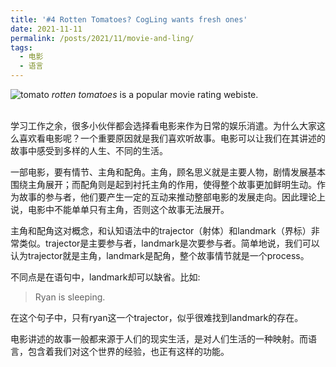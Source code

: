 ```yaml
---
title: '#4 Rotten Tomatoes? CogLing wants fresh ones'
date: 2021-11-11
permalink: /posts/2021/11/movie-and-ling/
tags:
  - 电影
  - 语言
---
```

![tomato](https://hongjie-fu.github.io/files/posts/tomato.jpg)
*rotten tomatoes* is a popular movie rating webiste.

<br>学习工作之余，很多小伙伴都会选择看电影来作为日常的娱乐消遣。为什么大家这么喜欢看电影呢？一个重要原因就是我们喜欢听故事。电影可以让我们在其讲述的故事中感受到多样的人生、不同的生活。

一部电影，要有情节、主角和配角。主角，顾名思义就是主要人物，剧情发展基本围绕主角展开；而配角则是起到衬托主角的作用，使得整个故事更加鲜明生动。作为故事的参与者，他们要产生一定的互动来推动整部电影的发展走向。因此理论上说，电影中不能单单只有主角，否则这个故事无法展开。

主角和配角这对概念，和认知语法中的trajector（射体）和landmark（界标）非常类似。trajector是主要参与者，landmark是次要参与者。简单地说，我们可以认为trajector就是主角，landmark是配角，整个故事情节就是一个process。

不同点是在语句中，landmark却可以缺省。比如:

> Ryan is sleeping.

在这个句子中，只有ryan这一个trajector，似乎很难找到landmark的存在。

电影讲述的故事一般都来源于人们的现实生活，是对人们生活的一种映射。而语言，包含着我们对这个世界的经验，也正有这样的功能。
